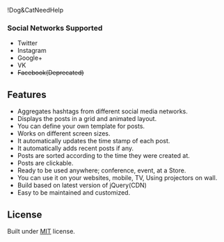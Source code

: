 !Dog&CatNeedHelp

### Social Networks Supported
+ Twitter
+ Instagram
+ Google+
+ VK
+ ~~Facebook(Deprecated)~~


## Features
+ Aggregates hashtags from different social media networks.
+ Displays the posts in a grid and animated layout.
+ You can define your own template for posts.
+ Works on different screen sizes.
+ It automatically updates the time stamp of each post.
+ It automatically adds recent posts if any.
+ Posts are sorted according to the time they were created at.
+ Posts are clickable.
+ Ready to be used anywhere; conference, event, at a Store.
+ You can use it on your websites, mobile, TV, Using projectors on wall.
+ Build based on latest version of jQuery(CDN)
+ Easy to be maintained and customized.


## License
Built under [MIT](http://www.opensource.org/licenses/mit-license.php) license.
